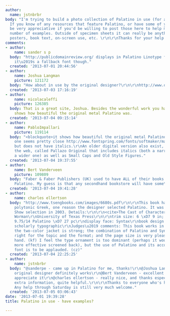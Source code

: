```yaml
---
author:
  name: jstnbrbr
body: "I'm trying to build a photo collection of Palatino in use (for a school assignment).
  If you know of any resources that feature Palatino, or have some of your own, I'd
  be very appreciative if you'd be willing to post those here to help me collect a
  number of examples. Outside of specimen sheets it can really be anything - signage,
  posters, book text, on-screen use, etc. \r\n\r\nThanks for your help!"
comments:
- author:
    name: sander s p
  body: "http://publicdomainreview.org/ displays in Palatino Linotype for me, I think
    it\u2019s a fallback font though."
  created: '2013-07-01 20:44:56'
- author:
    name: Joshua Langman
    picture: 121172
  body: "How about in use by the original designer?\r\n\r\nhttp://www.orbistypographicus.com/2-fra-angelico.html"
  created: '2013-07-03 17:16:19'
- author:
    name: nicolacaleffi
    picture: 126385
  body: That is a great site, Joshua. Besides the wonderful work you have done, it
    shows how beautiful the original metal Palatino was.
  created: '2013-07-04 09:15:14'
- author:
    name: PabloImpallari
    picture: 119114
  body: "<blockquote>it shows how beautiful the original metal Palatino was.</blockquote>\r\nThis
    one seems pretty close http://www.fontspring.com/fonts/softmaker/marathon-serial
    but does not have italics.\r\nAn older digital version also exist, floating around
    the web, called Pallazo Original that includes italics (both a narrow one and
    a wider one) as well as Small Caps and Old Style Figures."
  created: '2013-07-04 19:37:55'
- author:
    name: Bert Vanderveen
    picture: 109809
  body: "Faber & Faber Publishers (UK) used to have ALL of their books typeset in
    Palatino. My guess is that any secondhand bookstore will have some\u2026"
  created: '2013-07-04 19:41:28'
- author:
    name: charles ellertson
  body: "http://www.tsengbooks.com/images/6680s.pdf\r\n\r\nThis book has significant
    polytonic Greek, one reason the designer selected Palatino. It was an AAUP Book
    Show selection in 2003. Details:\r\n\r\n<cite>The Cast of Character</cite>\r\nNancy
    Worman\r\nUniversity of Texas Press\r\n\r\ntrim size: 6 \xD7 9 in;  pages: 288\r\ntext:
    9.75/14 Palatino \xD7 27 pc\r\ndisplay face: Syntax\r\nbook design: Heidi Haeuser\r\n\r\nCategory:
    scholarly typographic\r\nJudges\u2019 comments: This book works in a lot of ways:
    the two-color jacket is strong; the combination of Palatino and Syntax seems exactly
    right for the topic and the format; and the page size is very pleasant in the
    hand. (kf) I feel the type ornament is too dominant (perhaps it would have been
    more effective screened back), but the use of Palatino and its accompanying Greek
    font is to be applauded. (cz)"
  created: '2013-07-04 22:25:25'
- author:
    name: jstnbrbr
  body: "@sanderpe - came up in Palatino for me, thanks!\r\n@Joshua Langman - by the
    original designer definitely works\r\n@Bert Vanderveen - excellent lead, really
    appreciate it\r\n@charles ellertson - really nice, and thanks especially for the
    extra information, quite helpful.\r\n\r\nThanks to everyone who's helped so far!
    Any help through Saturday is still very much welcome."
  created: '2013-07-05 03:06:43'
date: '2013-07-01 19:39:28'
title: Palatino in use - have examples?

---
```

